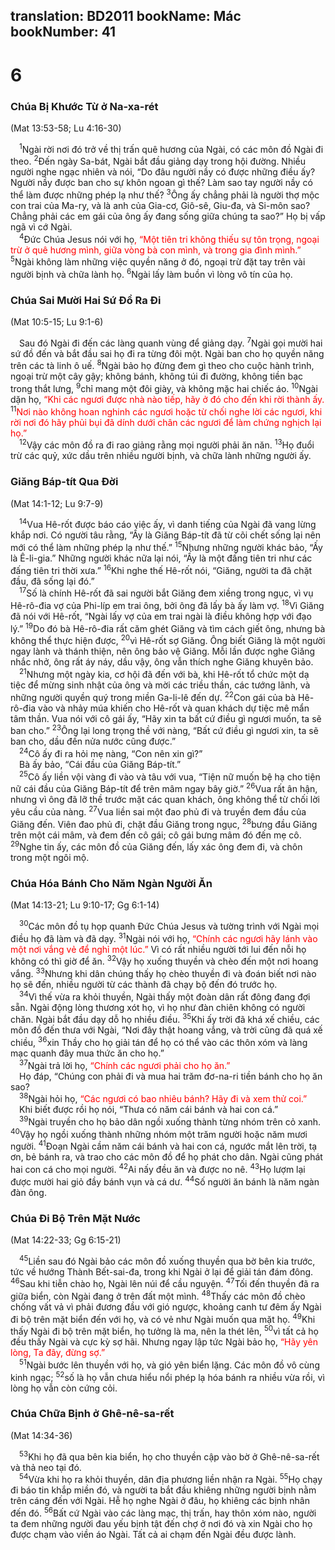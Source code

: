 translation: BD2011
bookName: Mác 
bookNumber: 41
-------

<div class="title"><h1>6</h1><h3>Chúa Bị Khước Từ ở Na-xa-rét</h3><p>(Mat 13:53-58; Lu 4:16-30)</p></div>
<span class="verse mac_6_1"> <sup>1</sup>Ngài rời nơi đó trở về thị trấn quê hương của Ngài, có các môn đồ Ngài đi theo. </span>
<span class="verse mac_6_2"><sup>2</sup>Ðến ngày Sa-bát, Ngài bắt đầu giảng dạy trong hội đường. Nhiều người nghe ngạc nhiên và nói, “Do đâu người nầy có được những điều ấy? Người nầy được ban cho sự khôn ngoan gì thế? Làm sao tay người nầy có thể làm được những phép lạ như thế? </span>
<span class="verse mac_6_3"><sup>3</sup>Ông ấy chẳng phải là người thợ mộc con trai của Ma-ry, và là anh của Gia-cơ, Giô-sê, Giu-đa, và Si-môn sao? Chẳng phải các em gái của ông ấy đang sống giữa chúng ta sao?” Họ bị vấp ngã vì cớ Ngài.<br/></span>
<span class="verse mac_6_4"> <sup>4</sup>Ðức Chúa Jesus nói với họ<font color="red">, “Một tiên tri không thiếu sự tôn trọng, ngoại trừ ở quê hương mình, giữa vòng bà con mình, và trong gia đình mình.” </font></span>
<span class="verse mac_6_5"><sup>5</sup>Ngài không làm những việc quyền năng ở đó, ngoại trừ đặt tay trên vài người bịnh và chữa lành họ. </span>
<span class="verse mac_6_6"><sup>6</sup>Ngài lấy làm buồn vì lòng vô tín của họ.<br/></span>
<div class="title"><h3>Chúa Sai Mười Hai Sứ Ðồ Ra Ði</h3><p>(Mat 10:5-15; Lu 9:1-6)</p></div>
<span class="verse mac_6_6"> Sau đó Ngài đi đến các làng quanh vùng để giảng dạy. </span>
<span class="verse mac_6_7"><sup>7</sup>Ngài gọi mười hai sứ đồ đến và bắt đầu sai họ đi ra từng đôi một. Ngài ban cho họ quyền năng trên các tà linh ô uế. </span>
<span class="verse mac_6_8"><sup>8</sup>Ngài bảo họ đừng đem gì theo cho cuộc hành trình, ngoại trừ một cây gậy; không bánh, không túi đi đường, không tiền bạc trong thắt lưng, </span>
<span class="verse mac_6_9"><sup>9</sup>chỉ mang một đôi giày, và không mặc hai chiếc áo. </span>
<span class="verse mac_6_10"><sup>10</sup>Ngài dặn họ, <font color="red">“Khi các ngươi được nhà nào tiếp, hãy ở đó cho đến khi rời thành ấy. </font></span>
<span class="verse mac_6_11"><sup>11</sup><font color="red">Nơi nào không hoan nghinh các ngươi hoặc từ chối nghe lời các ngươi, khi rời nơi đó hãy phủi bụi đã dính dưới chân các ngươi để làm chứng nghịch lại họ.”</font><br/></span>
<span class="verse mac_6_12"> <sup>12</sup>Vậy các môn đồ ra đi rao giảng rằng mọi người phải ăn năn. </span>
<span class="verse mac_6_13"><sup>13</sup>Họ đuổi trừ các quỷ, xức dầu trên nhiều người bịnh, và chữa lành những người ấy.<br/></span>
<div class="title"><h3>Giăng Báp-tít Qua Ðời</h3><p>(Mat 14:1-12; Lu 9:7-9)</p></div>
<span class="verse mac_6_14"> <sup>14</sup>Vua Hê-rốt được báo cáo việc ấy, vì danh tiếng của Ngài đã vang lừng khắp nơi. Có người tâu rằng, “Ấy là Giăng Báp-tít đã từ cõi chết sống lại nên mới có thể làm những phép lạ như thế.” </span>
<span class="verse mac_6_15"><sup>15</sup>Nhưng những người khác bảo, “Ấy là Ê-li-gia.” Những người khác nữa lại nói, “Ấy là một đấng tiên tri như các đấng tiên tri thời xưa.” </span>
<span class="verse mac_6_16"><sup>16</sup>Khi nghe thế Hê-rốt nói, “Giăng, người ta đã chặt đầu, đã sống lại đó.”<br/></span>
<span class="verse mac_6_17"> <sup>17</sup>Số là chính Hê-rốt đã sai người bắt Giăng đem xiềng trong ngục, vì vụ Hê-rô-đia vợ của Phi-líp em trai ông, bởi ông đã lấy bà ấy làm vợ. </span>
<span class="verse mac_6_18"><sup>18</sup>Vì Giăng đã nói với Hê-rốt, “Ngài lấy vợ của em trai ngài là điều không hợp với đạo lý.” </span>
<span class="verse mac_6_19"><sup>19</sup>Do đó bà Hê-rô-đia rất căm ghét Giăng và tìm cách giết ông, nhưng bà không thể thực hiện được, </span>
<span class="verse mac_6_20"><sup>20</sup>vì Hê-rốt sợ Giăng. Ông biết Giăng là một người ngay lành và thánh thiện, nên ông bảo vệ Giăng. Mỗi lần được nghe Giăng nhắc nhở, ông rất áy náy, dầu vậy, ông vẫn thích nghe Giăng khuyên bảo.<br/></span>
<span class="verse mac_6_21"> <sup>21</sup>Nhưng một ngày kia, cơ hội đã đến với bà, khi Hê-rốt tổ chức một dạ tiệc để mừng sinh nhật của ông và mời các triều thần, các tướng lãnh, và những người quyền quý trong miền Ga-li-lê đến dự. </span>
<span class="verse mac_6_22"><sup>22</sup>Con gái của bà Hê-rô-đia vào và nhảy múa khiến cho Hê-rốt và quan khách dự tiệc mê mẩn tâm thần. Vua nói với cô gái ấy, “Hãy xin ta bất cứ điều gì ngươi muốn, ta sẽ ban cho.” </span>
<span class="verse mac_6_23"><sup>23</sup>Ông lại long trọng thề với nàng, “Bất cứ điều gì ngươi xin, ta sẽ ban cho, dầu đến nửa nước cũng được.”<br/></span>
<span class="verse mac_6_24"> <sup>24</sup>Cô ấy đi ra hỏi mẹ nàng, “Con nên xin gì?”<br/> Bà ấy bảo, “Cái đầu của Giăng Báp-tít.”<br/></span>
<span class="verse mac_6_25"> <sup>25</sup>Cô ấy liền vội vàng đi vào và tâu với vua, “Tiện nữ muốn bệ hạ cho tiện nữ cái đầu của Giăng Báp-tít để trên mâm ngay bây giờ.” </span>
<span class="verse mac_6_26"><sup>26</sup>Vua rất ân hận, nhưng vì ông đã lỡ thề trước mặt các quan khách, ông không thể từ chối lời yêu cầu của nàng. </span>
<span class="verse mac_6_27"><sup>27</sup>Vua liền sai một đao phủ đi và truyền đem đầu của Giăng đến. Viên đao phủ đi, chặt đầu Giăng trong ngục, </span>
<span class="verse mac_6_28"><sup>28</sup>bưng đầu Giăng trên một cái mâm, và đem đến cô gái; cô gái bưng mâm đó đến mẹ cô. </span>
<span class="verse mac_6_29"><sup>29</sup>Nghe tin ấy, các môn đồ của Giăng đến, lấy xác ông đem đi, và chôn trong một ngôi mộ.<br/></span>
<div class="title"><h3>Chúa Hóa Bánh Cho Năm Ngàn Người Ăn</h3><p>(Mat 14:13-21; Lu 9:10-17; Gg 6:1-14)</p></div>
<span class="verse mac_6_30"> <sup>30</sup>Các môn đồ tụ họp quanh Ðức Chúa Jesus và tường trình với Ngài mọi điều họ đã làm và đã dạy. </span>
<span class="verse mac_6_31"><sup>31</sup>Ngài nói với họ, <font color="red">“Chính các ngươi hãy lánh vào một nơi vắng vẻ để nghỉ một lúc.” </font>Vì có rất nhiều người tới lui đến nỗi họ không có thì giờ để ăn. </span>
<span class="verse mac_6_32"><sup>32</sup>Vậy họ xuống thuyền và chèo đến một nơi hoang vắng. </span>
<span class="verse mac_6_33"><sup>33</sup>Nhưng khi dân chúng thấy họ chèo thuyền đi và đoán biết nơi nào họ sẽ đến, nhiều người từ các thành đã chạy bộ đến đó trước họ.<br/></span>
<span class="verse mac_6_34"> <sup>34</sup>Vì thế vừa ra khỏi thuyền, Ngài thấy một đoàn dân rất đông đang đợi sẵn. Ngài động lòng thương xót họ, vì họ như đàn chiên không có người chăn. Ngài bắt đầu dạy dỗ họ nhiều điều. </span>
<span class="verse mac_6_35"><sup>35</sup>Khi ấy trời đã khá xế chiều, các môn đồ đến thưa với Ngài, “Nơi đây thật hoang vắng, và trời cũng đã quá xế chiều, </span>
<span class="verse mac_6_36"><sup>36</sup>xin Thầy cho họ giải tán để họ có thể vào các thôn xóm và làng mạc quanh đây mua thức ăn cho họ.”<br/></span>
<span class="verse mac_6_37"> <sup>37</sup>Ngài trả lời họ, <font color="red">“Chính các ngươi phải cho họ ăn.”</font><br/> Họ đáp, “Chúng con phải đi và mua hai trăm đơ-na-ri tiền bánh cho họ ăn sao?<br/></span>
<span class="verse mac_6_38"> <sup>38</sup>Ngài hỏi họ, <font color="red">“Các ngươi có bao nhiêu bánh? Hãy đi và xem thử coi.”</font><br/> Khi biết được rồi họ nói, “Thưa có năm cái bánh và hai con cá.”<br/></span>
<span class="verse mac_6_39"> <sup>39</sup>Ngài truyền cho họ bảo dân ngồi xuống thành từng nhóm trên cỏ xanh. </span>
<span class="verse mac_6_40"><sup>40</sup>Vậy họ ngồi xuống thành những nhóm một trăm người hoặc năm mươi người. </span>
<span class="verse mac_6_41"><sup>41</sup>Ðoạn Ngài cầm năm cái bánh và hai con cá, ngước mắt lên trời, tạ ơn, bẻ bánh ra, và trao cho các môn đồ để họ phát cho dân. Ngài cũng phát hai con cá cho mọi người. </span>
<span class="verse mac_6_42"><sup>42</sup>Ai nấy đều ăn và được no nê. </span>
<span class="verse mac_6_43"><sup>43</sup>Họ lượm lại được mười hai giỏ đầy bánh vụn và cá dư. </span>
<span class="verse mac_6_44"><sup>44</sup>Số người ăn bánh là năm ngàn đàn ông.<br/></span>
<div class="title"><h3>Chúa Ði Bộ Trên Mặt Nước</h3><p>(Mat 14:22-33; Gg 6:15-21)</p></div>
<span class="verse mac_6_45"> <sup>45</sup>Liền sau đó Ngài bảo các môn đồ xuống thuyền qua bờ bên kia trước, tức về hướng Thành Bết-sai-đa, trong khi Ngài ở lại để giải tán đám đông. </span>
<span class="verse mac_6_46"><sup>46</sup>Sau khi tiễn chào họ, Ngài lên núi để cầu nguyện. </span>
<span class="verse mac_6_47"><sup>47</sup>Tối đến thuyền đã ra giữa biển, còn Ngài đang ở trên đất một mình. </span>
<span class="verse mac_6_48"><sup>48</sup>Thấy các môn đồ chèo chống vất vả vì phải đương đầu với gió ngược, khoảng canh tư đêm ấy Ngài đi bộ trên mặt biển đến với họ, và có vẻ như Ngài muốn qua mặt họ. </span>
<span class="verse mac_6_49"><sup>49</sup>Khi thấy Ngài đi bộ trên mặt biển, họ tưởng là ma, nên la thét lên, </span>
<span class="verse mac_6_50"><sup>50</sup>vì tất cả họ đều thấy Ngài và cực kỳ sợ hãi. Nhưng ngay lập tức Ngài bảo họ, <font color="red">“Hãy yên lòng, Ta đây, đừng sợ.” </font><br/></span>
<span class="verse mac_6_51"> <sup>51</sup>Ngài bước lên thuyền với họ, và gió yên biển lặng. Các môn đồ vô cùng kinh ngạc; </span>
<span class="verse mac_6_52"><sup>52</sup>số là họ vẫn chưa hiểu nổi phép lạ hóa bánh ra nhiều vừa rồi, vì lòng họ vẫn còn cứng cỏi.<br/></span>
<div class="title"><h3>Chúa Chữa Bịnh ở Ghê-nê-sa-rết</h3><p>(Mat 14:34-36)</p></div>
<span class="verse mac_6_53"> <sup>53</sup>Khi họ đã qua bên kia biển, họ cho thuyền cập vào bờ ở Ghê-nê-sa-rết và thả neo tại đó.<br/></span>
<span class="verse mac_6_54"> <sup>54</sup>Vừa khi họ ra khỏi thuyền, dân địa phương liền nhận ra Ngài. </span>
<span class="verse mac_6_55"><sup>55</sup>Họ chạy đi báo tin khắp miền đó, và người ta bắt đầu khiêng những người bịnh nằm trên cáng đến với Ngài. Hễ họ nghe Ngài ở đâu, họ khiêng các bịnh nhân đến đó. </span>
<span class="verse mac_6_56"><sup>56</sup>Bất cứ Ngài vào các làng mạc, thị trấn, hay thôn xóm nào, người ta đem những người đau yếu bịnh tật đến chợ ở nơi đó và xin Ngài cho họ được chạm vào viền áo Ngài. Tất cả ai chạm đến Ngài đều được lành.<br/></span>
